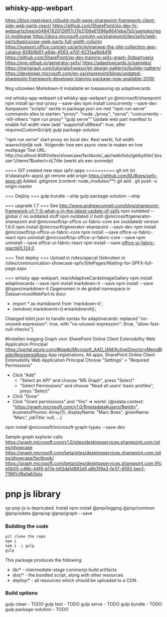 ## whisky-app-webpart

https://blog.mastykarz.nl/build-multi-page-sharepoint-framework-client-side-web-parts-react/
https://github.com/SharePoint/sp-dev-fx-webparts/tree/e04847620126ff7c17e2106e61596a9641eba7b5/samples/react-multipage
https://docs.microsoft.com/en-us/sharepoint/dev/spfx/web-parts/basics/use-web-parts-full-width-column
https://support.office.com/en-us/article/manage-the-site-collection-app-catalog-928b9b61-a9de-4563-a7d1-6231aa9d4d19
https://github.com/SharePoint/sp-dev-training-spfx-graph-3rdpartyapis
https://pnp.github.io/generator-spfx/
https://adaptivecards.io/samples/
https://mertarauh.com/tutorials/typescript-design-patterns/builder-pattern/
https://developer.microsoft.com/en-us/sharepoint/blogs/updated-sharepoint-framework-developer-training-package-now-available-2019/

Nog uitzoeken Markdown-It installatie en toepassing op adaptivecards

md whisky-app-webpart
cd whisky-app-webpart
yo @microsoft/sharepoint
npm install sp-rest-proxy --save-dev
npm install concurrently --save-dev
Aanpassen "scripts" sectie in package.json om met "npm run serve" commando alles te starten:
    "proxy": "node ./proxy",
    "serve": "concurrently --kill-others \"npm run proxy\" \"gulp serve\""
Update web part manifest to enable full width view (add "supportsFullBleed": true, after requiresCustomScript)
gulp package-solution

"npm run serve" start proxy en local dev. Rest werkt, full width waarschijnlijk ook. Volgende: hoe een async view te maken en hoe multipage
Test URL: http://localhost:8081/sites/showcase/factbook/_api/web/lists/getbytitle('dossier')/items?$select=id,Title (werkt als een zonnetje)

==== GIT created new repo spfx-apps ==========
git init (in d:\data\spfx-apps)
git remote add origin https://github.com/MJBoes/spfx-apps.git
Added .gitignore (content: node_modules/**)
git add .
git push -u origin master

=== Deploy ===
gulp bundle --ship
gulp package-solution --ship

=== upgrade 1.7 ===
See http://www.andrewconnell.com/blog/sharepoint-framework-v1-7-0-what-s-in-the-latest-update-of-spfx
npm outdated --global // no outdated stuff
npm outdated // both @microsoft/generator-sharepoint and @microsoft/sp-office-ui-fabric-core are (outdated) version 1.6.0
npm install @microsoft/generator-sharepoint --save-dev
npm install @microsoft/sp-office-ui-fabric-core
npm install --save office-ui-fabric-react
npm uninstall @microsoft/sp-office-ui-fabric-core --save
npm uninstall --save office-ui-fabric-react
npm install --save office-ui-fabric-react@5.124.0

=== Test deploy ===
Upload in /sites/appcat
Gebruiken in /sites/communication-showcase-spfx/SitePages/Waiting-for-SPFX-full-page.aspx

=== whisky-app-webpart, reactAdaptiveCardsImageGallery
npm install adaptivecards --save
npm install markdown-it --save
npm install --save @types/markdown-it
Opgenomen in de global namespace in DataservicesWebPart.ts door:
* import * as markdownit from 'markdown-it';
* (<any>window).markdownit=()=>markdownit();


Changed tslint.json to handle syntax for adaptivecards:
replaced "no-unused-expression": true, with "no-unused-expression": [true, "allow-fast-null-checks"],

#Instellen toegang Graph voor SharePoint Online Client Extensibility Web Application Principal
https://portal.azure.com/#blade/Microsoft_AAD_IAM/ActiveDirectoryMenuBlade/RegisteredApps
App registrations, All apps, SharePoint Online Client Extensibility Web Application Principal
Choose "Settings" > "Required Permissions"
  - Click "Add"
    - "Select an API" and choose "MS Graph", press "Select"
    - "Select Permissions" and choose "Read all users' basic profiles", press "Select"
  - Click "Done"
  - Click "Grant permissions" and "Yes"
  => werkt: {@odata.context: "https://graph.microsoft.com/v1.0/$metadata#users/$entity", businessPhones: Array(1), displayName: "Marc Boes", givenName: "Marc", jobTitle: null, …}
  
  npm install @microsoft/microsoft-graph-types --save-dev

Sample graph explorer calls
https://graph.microsoft.com/v1.0/sites/desktopservices.sharepoint.com:/sites/showcase
https://graph.microsoft.com/beta/sites/desktopservices.sharepoint.com:/sites/showcase/factbook/
https://graph.microsoft.com/beta/sites/desktopservices.sharepoint.com,91ce0b05-c46b-44f6-b17e-b92da1d982d5,a6b3f9a3-fe37-4592-becf-71861cf8a1a6/lists

# pnp js library
sp-pnp-js is depricated. Install
npm install @pnp/logging @pnp/common @pnp/odata @pnp/sp @pnp/graph --save


### Building the code

```bash
git clone the repo
npm i
npm i -g gulp
gulp
```

This package produces the following:

* lib/* - intermediate-stage commonjs build artifacts
* dist/* - the bundled script, along with other resources
* deploy/* - all resources which should be uploaded to a CDN.

### Build options

gulp clean - TODO
gulp test - TODO
gulp serve - TODO
gulp bundle - TODO
gulp package-solution - TODO

